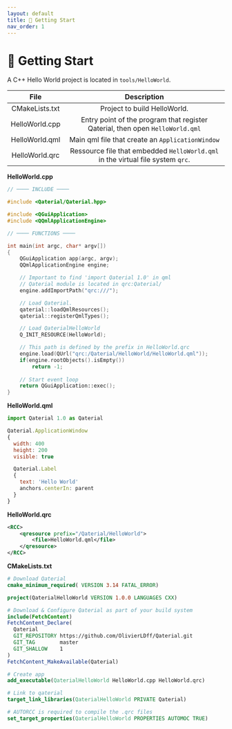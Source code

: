 ```yaml
---
layout: default
title: 🚀 Getting Start
nav_order: 1
---
```


# 🚀 Getting Start

A C++ Hello World project is located in `tools/HelloWorld`.

|      File      |                         Description                          |
| :------------: | :----------------------------------------------------------: |
| CMakeLists.txt |                 Project to build HelloWorld.                 |
| HelloWorld.cpp | Entry point of the program that register Qaterial, then open `HelloWorld.qml` |
| HelloWorld.qml |       Main qml file that create an `ApplicationWindow`       |
| HelloWorld.qrc | Ressource file that embedded `HelloWorld.qml` in the virtual file system `qrc`. |

**HelloWorld.cpp**

``` c++
// ──── INCLUDE ────

#include <Qaterial/Qaterial.hpp>

#include <QGuiApplication>
#include <QQmlApplicationEngine>

// ──── FUNCTIONS ────

int main(int argc, char* argv[])
{
    QGuiApplication app(argc, argv);
    QQmlApplicationEngine engine;

    // Important to find 'import Qaterial 1.0' in qml
    // Qaterial module is located in qrc:Qaterial/
    engine.addImportPath("qrc:///");

    // Load Qaterial.
    qaterial::loadQmlResources();
    qaterial::registerQmlTypes();

    // Load QaterialHelloWorld
    Q_INIT_RESOURCE(HelloWorld);

   	// This path is defined by the prefix in HelloWorld.qrc
    engine.load(QUrl("qrc:/Qaterial/HelloWorld/HelloWorld.qml"));
    if(engine.rootObjects().isEmpty())
        return -1;
    
    // Start event loop
    return QGuiApplication::exec();
}

```

**HelloWorld.qml**

```js
import Qaterial 1.0 as Qaterial

Qaterial.ApplicationWindow
{
  width: 400
  height: 200
  visible: true

  Qaterial.Label
  {
    text: 'Hello World'
    anchors.centerIn: parent
  }
}
```

**HelloWorld.qrc**

```xml
<RCC>
    <qresource prefix="/Qaterial/HelloWorld">
        <file>HelloWorld.qml</file>
    </qresource>
</RCC>
```

**CMakeLists.txt**

```cmake
# Download Qaterial
cmake_minimum_required( VERSION 3.14 FATAL_ERROR)

project(QaterialHelloWorld VERSION 1.0.0 LANGUAGES CXX)

# Download & Configure Qaterial as part of your build system
include(FetchContent)
FetchContent_Declare(
  Qaterial
  GIT_REPOSITORY https://github.com/OlivierLDff/Qaterial.git
  GIT_TAG        master
  GIT_SHALLOW    1
)
FetchContent_MakeAvailable(Qaterial)

# Create app
add_executable(QaterialHelloWorld HelloWorld.cpp HelloWorld.qrc)

# Link to qaterial
target_link_libraries(QaterialHelloWorld PRIVATE Qaterial)

# AUTORCC is required to compile the .qrc files
set_target_properties(QaterialHelloWorld PROPERTIES AUTOMOC TRUE)
```


